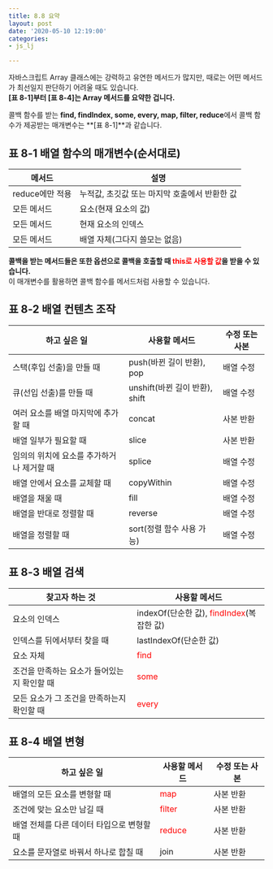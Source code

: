 ```yaml
---
title: 8.8 요약
layout: post
date: '2020-05-10 12:19:00'
categories:
- js_lj

---
```


자바스크립트 Array 클래스에는 강력하고 유연한 메서드가 많지만, 때로는 어떤 메서드가 최선일지 판단하기 어려울 때도 있습니다.  
**[표 8-1]부터 [표 8-4]는 Array 메서드를 요약한 겁니다.**  

콜백 함수를 받는 **find, findIndex, some, every, map, filter, reduce**에서 콜백 함수가 제공받는 매개변수는 **[표 8-1]**과 같습니다.

## 표 8-1 배열 함수의 매개변수(순서대로)

|메서드|설명|
|---------|-----|
|reduce에만 적용|누적값, 초깃값 또는 마지막 호출에서 반환한 값|
|모든 메서드| 요소(현재 요소의 값) |
|모든 메서드| 현재 요소의 인덱스 |
|모든 메서드| 배열 자체(그다지 쓸모는 없음) |

**콜백을 받는 메서드들은 또한 옵션으로 콜백을 호출할 때 <span style="color:red;">this로 사용할 값</span>을 받을 수 있습니다.**  
이 매개변수를 활용하면 콜백 함수를 메서드처럼 사용할 수 있습니다.

## 표 8-2 배열 컨텐츠 조작

|하고 싶은 일| 사용할 메서드 | 수정 또는 사본 |
|---------------|--------------------|-------------------|
| 스택(후입 선출)을 만들 때 | push(바뀐 길이 반환), pop | 배열 수정 |
|큐(선입 선출)를 만들 때 | unshift(바뀐 길이 반환), shift| 배열 수정|
|여러 요소를 배열 마지막에 추가할 때 |concat| 사본 반환|
| 배열 일부가 필요할 때 | slice | 사본 반환 |
| 임의의 위치에 요소를 추가하거나 제거할 때 | splice | 배열 수정 |
| 배열 안에서 요소를 교체할 때 | copyWithin | 배열 수정 |
| 배열을 채울 때 | fill | 배열 수정 |
| 배열을 반대로 정렬할 때 | reverse | 배열 수정 |
| 배열을 정렬할 때 | sort(정렬 함수 사용 가능) | 배열 수정 |

## 표 8-3 배열 검색

|찾고자 하는 것| 사용할 메서드|
|------------------|-------------------|
|요소의 인덱스| indexOf(단순한 값), <span style="color:red;">findIndex</span>(복잡한 값)|
|인덱스를 뒤에서부터 찾을 때|lastIndexOf(단순한 값)|
|요소 자체|<span style="color:red;">find</span>|
|조건을 만족하는 요소가 들어있는지 확인할 때|<span style="color:red;">some</span> |
|모든 요소가 그 조건을 만족하는지 확인할 때|<span style="color:red;">every</span>|

## 표 8-4 배열 변형

|하고 싶은 일| 사용할 메서드| 수정 또는 사본|
|----------------|------------------|-------------------|
|배열의 모든 요소를 변형할 때| <span style="color:red;">map</span> | 사본 반환|
|조건에 맞는 요소만 남길 때| <span style="color:red;">filter</span> | 사본 반환|
|배열 전체를 다른 데이터 타입으로 변형할 때| <span style="color:red;">reduce</span>| 사본 반환|
|요소를 문자열로 바꿔서 하나로 합칠 때| join | 사본 반환|